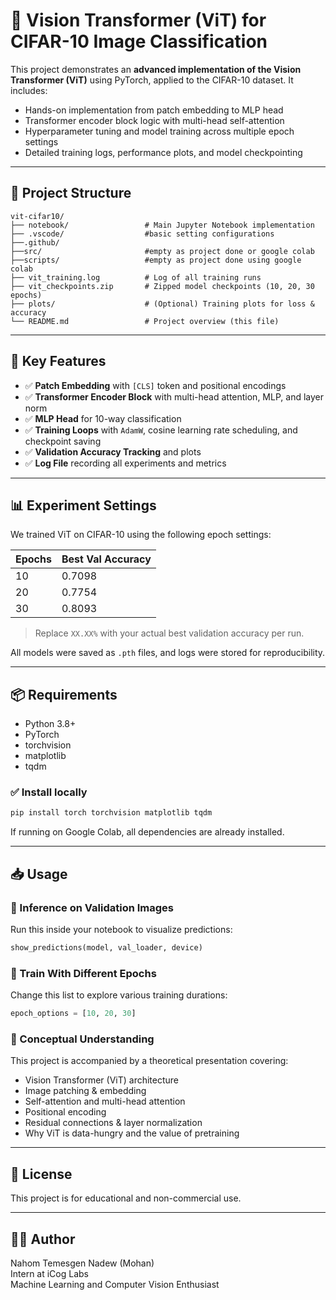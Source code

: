 # 🧠 Vision Transformer (ViT) for CIFAR-10 Image Classification

This project demonstrates an **advanced implementation of the Vision Transformer (ViT)** using PyTorch, applied to the CIFAR-10 dataset. It includes:

- Hands-on implementation from patch embedding to MLP head
- Transformer encoder block logic with multi-head self-attention
- Hyperparameter tuning and model training across multiple epoch settings
- Detailed training logs, performance plots, and model checkpointing

---

## 📁 Project Structure

```
vit-cifar10/
├── notebook/                 # Main Jupyter Notebook implementation
├── .vscode/                  #basic setting configurations
├──.github/
├──src/                       #empty as project done or google colab
├──scripts/                   #empty as project done using google colab
├── vit_training.log          # Log of all training runs
├── vit_checkpoints.zip       # Zipped model checkpoints (10, 20, 30 epochs)
├── plots/                    # (Optional) Training plots for loss & accuracy
└── README.md                 # Project overview (this file)
```

---

## 🚀 Key Features

- ✅ **Patch Embedding** with `[CLS]` token and positional encodings
- ✅ **Transformer Encoder Block** with multi-head attention, MLP, and layer norm
- ✅ **MLP Head** for 10-way classification
- ✅ **Training Loops** with `AdamW`, cosine learning rate scheduling, and checkpoint saving
- ✅ **Validation Accuracy Tracking** and plots
- ✅ **Log File** recording all experiments and metrics

---

## 📊 Experiment Settings

We trained ViT on CIFAR-10 using the following epoch settings:

| Epochs | Best Val Accuracy |
| ------ | ----------------- |
| 10     | 0.7098            |
| 20     | 0.7754            |
| 30     | 0.8093            |

> Replace `XX.XX%` with your actual best validation accuracy per run.

All models were saved as `.pth` files, and logs were stored for reproducibility.

---

## 📦 Requirements

- Python 3.8+
- PyTorch
- torchvision
- matplotlib
- tqdm

### ✅ Install locally

```bash
pip install torch torchvision matplotlib tqdm
```

If running on Google Colab, all dependencies are already installed.

---

## 📥 Usage

### 🧪 Inference on Validation Images

Run this inside your notebook to visualize predictions:

```python
show_predictions(model, val_loader, device)
```

### 🔁 Train With Different Epochs

Change this list to explore various training durations:

```python
epoch_options = [10, 20, 30]
```

### 🧠 Conceptual Understanding

This project is accompanied by a theoretical presentation covering:

- Vision Transformer (ViT) architecture
- Image patching & embedding
- Self-attention and multi-head attention
- Positional encoding
- Residual connections & layer normalization
- Why ViT is data-hungry and the value of pretraining

---

## 📜 License

This project is for educational and non-commercial use.

---

## 🙋‍♂️ Author

Nahom Temesgen Nadew (Mohan)  
Intern at iCog Labs  
Machine Learning and Computer Vision Enthusiast

